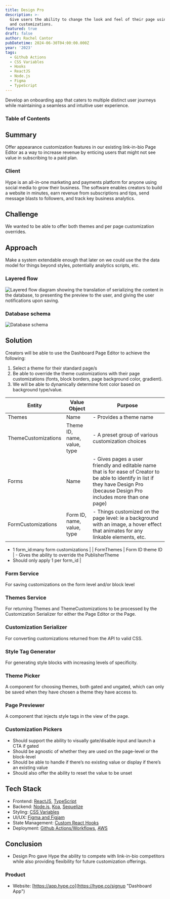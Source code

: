 ```yaml
---
title: Design Pro
description: >-
  Give users the ability to change the look and feel of their page using themes
  and customizations.
featured: true
draft: false
author: Rachel Cantor
pubDatetime: 2024-06-30T04:00:00.000Z
year: '2023'
tags:
  - Github Actions
  - CSS Variables
  - Hooks
  - ReactJS
  - Node.js
  - Figma
  - TypeScript
---
```


Develop an onboarding app that caters to multiple distinct user journeys while maintaining a seamless and intuitive user experience.

### Table of Contents

## Summary

Offer appearance customization features in our existing link-in-bio Page Editor as a way to increase revenue by enticing users that might not see value in subscribing to a paid plan.

### Client

Hype is an all-in-one marketing and payments platform for anyone using social media to grow their business. The software enables creators to build a website in minutes, earn revenue from subscriptions and tips, send message blasts to followers, and track key business analytics.

## Challenge

We wanted to be able to offer both themes and per page customization overrides.

## Approach

Make a system extendable enough that later on we could use the the data model for things beyond styles, potentially analytics scripts, etc.

### Layered flow

![Layered flow diagram showing the translation of serializing the content in the database, to presenting the preview to the user, and giving the user notifications upon saving.](/uploads/page_customization_layered_flow.png)

### Database schema

![Database schema](/uploads/database_schema.png)

## Solution

Creators will be able to use the Dashboard Page Editor to achieve the following:

1. Select a theme for their standard page/s
2. Be able to override the theme customizations with their page customizations (fonts, block borders, page background color, gradient).
3. We will be able to dynamically determine font color based on background type/value.

| Entity              | Value Object                | Purpose                                                                                                                                                                             |
| ------------------- | --------------------------- | ----------------------------------------------------------------------------------------------------------------------------------------------------------------------------------- |
| Themes              | Name                        | - Provides a theme name                                                                                                                                                             |
| ThemeCustomizations | Theme ID, name, value, type | - A preset group of various customization choices                                                                                                                                   |
| Forms               | Name                        | - Gives pages a user friendly and editable name that is for ease of Creator to be able to identify in list if they have Design Pro (because Design Pro includes more than one page) |
| FormCustomizations  | Form ID, name, value, type  | - Things customized on the page level: ie a background with an image, a hover effect that animates for any linkable elements, etc.                                                  |

* 1 form\_id:many form customizations |
  \| FormThemes | Form ID theme ID | - Gives the ability to override the PublisherTheme
* Should only apply 1 per form\_id |

### Form Service

For saving customizations on the form level and/or block level

### Themes Service

For returning Themes and ThemeCustomizations to be processed by the Customization Serializer for either the Page Editor or the Page.

### Customization Serializer

For converting customizations returned from the API to valid CSS.

### Style Tag Generator

For generating style blocks with increasing levels of specificity.

### Theme Picker

A component for choosing themes, both gated and ungated, which can only be saved when they have chosen a theme they have access to.

### Page Previewer

A component that injects style tags in the view of the page.

### Customization Pickers

* Should support the ability to visually gate/disable input and launch a CTA if gated
* Should be agnostic of whether they are used on the page-level or the block-level
* Should be able to handle if there’s no existing value or display if there’s an existing value
* Should also offer the ability to reset the value to be unset

## Tech Stack

* Frontend: [ReactJS](https://reactjs.org/ "React"), [TypeScript](https://www.typescriptlang.org/ "TypeScript")
* Backend: [Node.js](https://nodejs.org "Node.js"), [Koa](https://koajs.com "Koa"), [Sequelize](https://sequelize.org "Sequelize")
* Styling: [CSS Variables](https://developer.mozilla.org/en-US/docs/Web/CSS/Using_CSS_custom_properties "CSS variables")
* UI/UX: [Figma and Figjam](https://figma.com/ "Figma")
* State Management: [Custom React Hooks](https://react.dev/learn/reusing-logic-with-custom-hooks "Custom React Hooks")
* Deployment: [Github Actions/Workflows](https://docs.github.com/en/actions "Github Actions"), [AWS](https://aws.amazon.com "AWS")

## Conclusion

* Design Pro gave Hype the ability to compete with link-in-bio competitors while also providing flexibility for future customization offerings.

### Product

* Website: [https://app.hype.co](https://hype.co/signup "Dashboard App")
